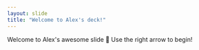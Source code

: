 ```yaml
---
layout: slide
title: "Welcome to Alex's deck!"
---
```

Welcome to Alex's awesome slide :tada:
Use the right arrow to begin!
